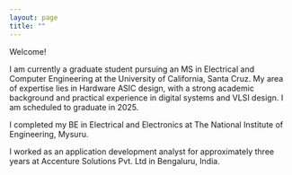 ```yaml
---
layout: page
title: ""
---
```


Welcome!

I am currently a graduate student pursuing an MS in Electrical and Computer Engineering at the University of California, Santa Cruz. My area of expertise lies in Hardware ASIC design, with a strong academic background and practical experience in digital systems and VLSI design. I am scheduled to graduate in 2025.

I completed my BE in Electrical and Electronics at The National Institute of Engineering, Mysuru.

I worked as an application development analyst for approximately three years at Accenture Solutions Pvt. Ltd in Bengaluru, India.




